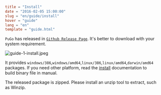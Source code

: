 ```toml
title = "Install"
date = "2016-02-05 15:00:00"
slug = "en/guide/install"
hover = "guide"
lang = "en"
template = "guide.html"
```

`PuGo` has released in [`Github Release Page`](#). It's better to download with your system requirement.

![guide-1-install.jpeg](@media/guide-1-install.jpeg)

It provides `windows/386`,`windows/amd64`,`linux/386`,`linux/amd64`,`darwin/amd64` packages. If you need other platform, read the [install](#) documentation to build binary file in manual.

The released package is zipped. Please install an unzip tool to extract, such as Winzip.

